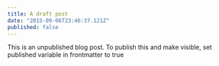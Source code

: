 ```yaml
---
title: A draft post
date: "2015-09-06T23:46:37.121Z"
published: false
---
```


This is an unpublished blog post.
To publish this and make visible, set published variable in frontmatter to true
